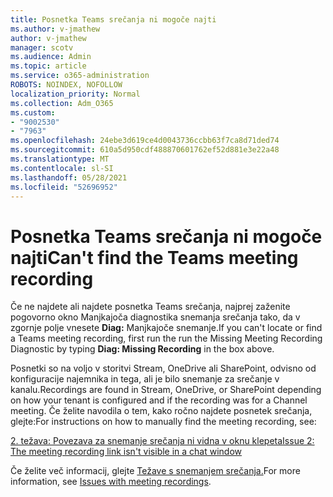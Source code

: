 ```yaml
---
title: Posnetka Teams srečanja ni mogoče najti
ms.author: v-jmathew
author: v-jmathew
manager: scotv
ms.audience: Admin
ms.topic: article
ms.service: o365-administration
ROBOTS: NOINDEX, NOFOLLOW
localization_priority: Normal
ms.collection: Adm_O365
ms.custom:
- "9002530"
- "7963"
ms.openlocfilehash: 24ebe3d619ce4d0043736ccbb63f7ca8d71ded74
ms.sourcegitcommit: 610a5d950cdf488870601762ef52d881e3e22a48
ms.translationtype: MT
ms.contentlocale: sl-SI
ms.lasthandoff: 05/28/2021
ms.locfileid: "52696952"
---
```

# <a name="cant-find-the-teams-meeting-recording"></a><span data-ttu-id="1ef11-102">Posnetka Teams srečanja ni mogoče najti</span><span class="sxs-lookup"><span data-stu-id="1ef11-102">Can't find the Teams meeting recording</span></span>

<span data-ttu-id="1ef11-103">Če ne najdete ali najdete posnetka Teams srečanja, najprej zaženite pogovorno okno Manjkajoča diagnostika snemanja srečanja tako, da v zgornje polje vnesete **Diag:** Manjkajoče snemanje.</span><span class="sxs-lookup"><span data-stu-id="1ef11-103">If you can't locate or find a Teams meeting recording, first run the run the Missing Meeting Recording Diagnostic by typing **Diag: Missing Recording** in the box above.</span></span> 

<span data-ttu-id="1ef11-104">Posnetki so na voljo v storitvi Stream, OneDrive ali SharePoint, odvisno od konfiguracije najemnika in tega, ali je bilo snemanje za srečanje v kanalu.</span><span class="sxs-lookup"><span data-stu-id="1ef11-104">Recordings are found in Stream, OneDrive, or SharePoint depending on how your tenant is configured and if the recording was for a Channel meeting.</span></span> <span data-ttu-id="1ef11-105">Če želite navodila o tem, kako ročno najdete posnetek srečanja, glejte:</span><span class="sxs-lookup"><span data-stu-id="1ef11-105">For instructions on how to manually find the meeting recording, see:</span></span> 

[<span data-ttu-id="1ef11-106">2. težava: Povezava za snemanje srečanja ni vidna v oknu klepeta</span><span class="sxs-lookup"><span data-stu-id="1ef11-106">Issue 2: The meeting recording link isn't visible in a chat window</span></span>](/microsoftteams/troubleshoot/meetings/troubleshoot-meeting-recording-issues#issue-2-the-meeting-recording-link-isnt-visible-in-a-chat-window)

<span data-ttu-id="1ef11-107">Če želite več informacij, glejte [Težave s snemanjem srečanja.](/microsoftteams/troubleshoot/meetings/troubleshoot-meeting-recording-issues)</span><span class="sxs-lookup"><span data-stu-id="1ef11-107">For more information, see [Issues with meeting recordings](/microsoftteams/troubleshoot/meetings/troubleshoot-meeting-recording-issues).</span></span>
